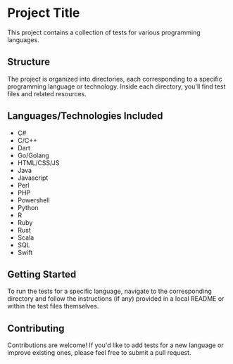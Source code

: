 # Project Title

This project contains a collection of tests for various programming languages.

## Structure

The project is organized into directories, each corresponding to a specific programming language or technology. Inside each directory, you'll find test files and related resources.

## Languages/Technologies Included

* C#
* C/C++
* Dart
* Go/Golang
* HTML/CSS/JS
* Java
* Javascript
* Perl
* PHP
* Powershell
* Python
* R
* Ruby
* Rust
* Scala
* SQL
* Swift

## Getting Started

To run the tests for a specific language, navigate to the corresponding directory and follow the instructions (if any) provided in a local README or within the test files themselves.

## Contributing

Contributions are welcome! If you'd like to add tests for a new language or improve existing ones, please feel free to submit a pull request.